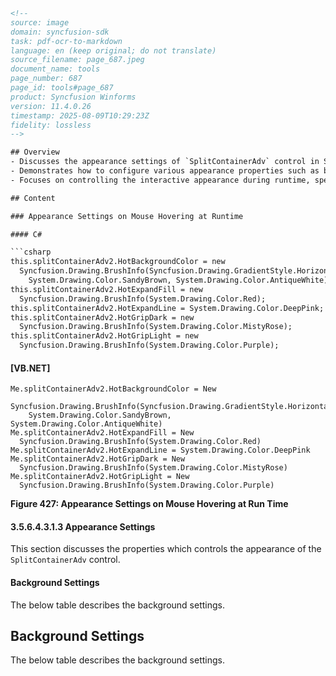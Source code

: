 ```html
<!-- 
source: image
domain: syncfusion-sdk
task: pdf-ocr-to-markdown
language: en (keep original; do not translate)
source_filename: page_687.jpeg
document_name: tools
page_number: 687
page_id: tools#page_687
product: Syncfusion Winforms
version: 11.4.0.26
timestamp: 2025-08-09T10:29:23Z
fidelity: lossless
-->

## Overview
- Discusses the appearance settings of `SplitContainerAdv` control in Syncfusion Winforms.
- Demonstrates how to configure various appearance properties such as background, expand lines, and grip colors using C# and VB.NET code examples.
- Focuses on controlling the interactive appearance during runtime, specifically when the mouse hovers over the control.

## Content

### Appearance Settings on Mouse Hovering at Runtime

#### C#

```csharp
this.splitContainerAdv2.HotBackgroundColor = new
  Syncfusion.Drawing.BrushInfo(Syncfusion.Drawing.GradientStyle.Horizontal,
    System.Drawing.Color.SandyBrown, System.Drawing.Color.AntiqueWhite);
this.splitContainerAdv2.HotExpandFill = new
  Syncfusion.Drawing.BrushInfo(System.Drawing.Color.Red);
this.splitContainerAdv2.HotExpandLine = System.Drawing.Color.DeepPink;
this.splitContainerAdv2.HotGripDark = new
  Syncfusion.Drawing.BrushInfo(System.Drawing.Color.MistyRose);
this.splitContainerAdv2.HotGripLight = new
  Syncfusion.Drawing.BrushInfo(System.Drawing.Color.Purple);
```

#### [VB.NET]

```vbnet
Me.splitContainerAdv2.HotBackgroundColor = New
  Syncfusion.Drawing.BrushInfo(Syncfusion.Drawing.GradientStyle.Horizontal,
    System.Drawing.Color.SandyBrown, System.Drawing.Color.AntiqueWhite)
Me.splitContainerAdv2.HotExpandFill = New
  Syncfusion.Drawing.BrushInfo(System.Drawing.Color.Red)
Me.splitContainerAdv2.HotExpandLine = System.Drawing.Color.DeepPink
Me.splitContainerAdv2.HotGripDark = New
  Syncfusion.Drawing.BrushInfo(System.Drawing.Color.MistyRose)
Me.splitContainerAdv2.HotGripLight = New
  Syncfusion.Drawing.BrushInfo(System.Drawing.Color.Purple)
```

**Figure 427: Appearance Settings on Mouse Hovering at Run Time**

#### 3.5.6.4.3.1.3 Appearance Settings

This section discusses the properties which controls the appearance of the `SplitContainerAdv` control.

#### Background Settings

The below table describes the background settings.

## Background Settings
The below table describes the background settings.

<!-- tags: [syncfusion, winforms, splitcontaineradv, appearance, runtime, hot settings] keywords: [splitcontaineradv, appearance settings, runtime, mouse hovering, background, gradient, expand line, grip colors, brushinfo] -->
```